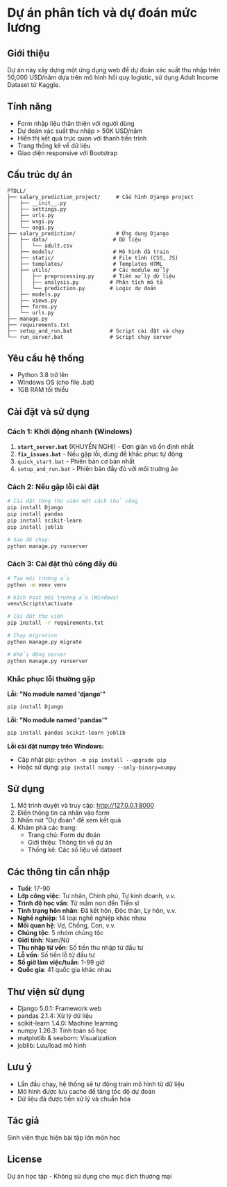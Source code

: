 # Dự án phân tích và dự đoán mức lương

## Giới thiệu
Dự án này xây dựng một ứng dụng web để dự đoán xác suất thu nhập trên 50,000 USD/năm dựa trên mô hình hồi quy logistic, sử dụng Adult Income Dataset từ Kaggle.

## Tính năng
- Form nhập liệu thân thiện với người dùng
- Dự đoán xác suất thu nhập > 50K USD/năm
- Hiển thị kết quả trực quan với thanh tiến trình
- Trang thống kê về dữ liệu
- Giao diện responsive với Bootstrap

## Cấu trúc dự án
```
PTDLL/
├── salary_prediction_project/     # Cấu hình Django project
│   ├── __init__.py
│   ├── settings.py
│   ├── urls.py
│   ├── wsgi.py
│   └── asgi.py
├── salary_prediction/             # Ứng dụng Django
│   ├── data/                     # Dữ liệu
│   │   └── adult.csv
│   ├── models/                   # Mô hình đã train
│   ├── static/                   # File tĩnh (CSS, JS)
│   ├── templates/                # Templates HTML
│   ├── utils/                    # Các module xử lý
│   │   ├── preprocessing.py      # Tiền xử lý dữ liệu
│   │   ├── analysis.py          # Phân tích mô tả
│   │   └── prediction.py        # Logic dự đoán
│   ├── models.py
│   ├── views.py
│   ├── forms.py
│   └── urls.py
├── manage.py
├── requirements.txt
├── setup_and_run.bat            # Script cài đặt và chạy
└── run_server.bat               # Script chạy server

```

## Yêu cầu hệ thống
- Python 3.8 trở lên
- Windows OS (cho file .bat)
- 1GB RAM tối thiểu

## Cài đặt và sử dụng

### Cách 1: Khởi động nhanh (Windows)
1. **`start_server.bat`** (KHUYẾN NGHỊ) - Đơn giản và ổn định nhất
2. **`fix_issues.bat`** - Nếu gặp lỗi, dùng để khắc phục tự động  
3. `quick_start.bat` - Phiên bản cơ bản nhất
4. `setup_and_run.bat` - Phiên bản đầy đủ với môi trường ảo

### Cách 2: Nếu gặp lỗi cài đặt
```bash
# Cài đặt từng thư viện một cách thủ công
pip install Django
pip install pandas
pip install scikit-learn
pip install joblib

# Sau đó chạy:
python manage.py runserver
```

### Cách 3: Cài đặt thủ công đầy đủ
```bash
# Tạo môi trường ảo
python -m venv venv

# Kích hoạt môi trường ảo (Windows)
venv\Scripts\activate

# Cài đặt thư viện
pip install -r requirements.txt

# Chạy migration
python manage.py migrate

# Khởi động server
python manage.py runserver
```

### Khắc phục lỗi thường gặp

**Lỗi: "No module named 'django'"**
```bash
pip install Django
```

**Lỗi: "No module named 'pandas'"**
```bash
pip install pandas scikit-learn joblib
```

**Lỗi cài đặt numpy trên Windows:**
- Cập nhật pip: `python -m pip install --upgrade pip`
- Hoặc sử dụng: `pip install numpy --only-binary=numpy`

## Sử dụng
1. Mở trình duyệt và truy cập: http://127.0.0.1:8000
2. Điền thông tin cá nhân vào form
3. Nhấn nút "Dự đoán" để xem kết quả
4. Khám phá các trang:
   - Trang chủ: Form dự đoán
   - Giới thiệu: Thông tin về dự án
   - Thống kê: Các số liệu về dataset

## Các thông tin cần nhập
- **Tuổi**: 17-90
- **Lớp công việc**: Tư nhân, Chính phủ, Tự kinh doanh, v.v.
- **Trình độ học vấn**: Từ mầm non đến Tiến sĩ
- **Tình trạng hôn nhân**: Đã kết hôn, Độc thân, Ly hôn, v.v.
- **Nghề nghiệp**: 14 loại nghề nghiệp khác nhau
- **Mối quan hệ**: Vợ, Chồng, Con, v.v.
- **Chủng tộc**: 5 nhóm chủng tộc
- **Giới tính**: Nam/Nữ
- **Thu nhập từ vốn**: Số tiền thu nhập từ đầu tư
- **Lỗ vốn**: Số tiền lỗ từ đầu tư
- **Số giờ làm việc/tuần**: 1-99 giờ
- **Quốc gia**: 41 quốc gia khác nhau

## Thư viện sử dụng
- Django 5.0.1: Framework web
- pandas 2.1.4: Xử lý dữ liệu
- scikit-learn 1.4.0: Machine learning
- numpy 1.26.3: Tính toán số học
- matplotlib & seaborn: Visualization
- joblib: Lưu/load mô hình

## Lưu ý
- Lần đầu chạy, hệ thống sẽ tự động train mô hình từ dữ liệu
- Mô hình được lưu cache để tăng tốc độ dự đoán
- Dữ liệu đã được tiền xử lý và chuẩn hóa

## Tác giả
Sinh viên thực hiện bài tập lớn môn học

## License
Dự án học tập - Không sử dụng cho mục đích thương mại
